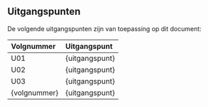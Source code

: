 ## Uitgangspunten

De volgende uitgangspunten zijn van toepassing op dit document:

| Volgnummer   | Uitgangspunt   |
|:-------------|:---------------|
| U01          | {uitgangspunt} |
| U02          | {uitgangspunt} |
| U03          | {uitgangspunt} |
| {volgnummer} | {uitgangspunt} |
